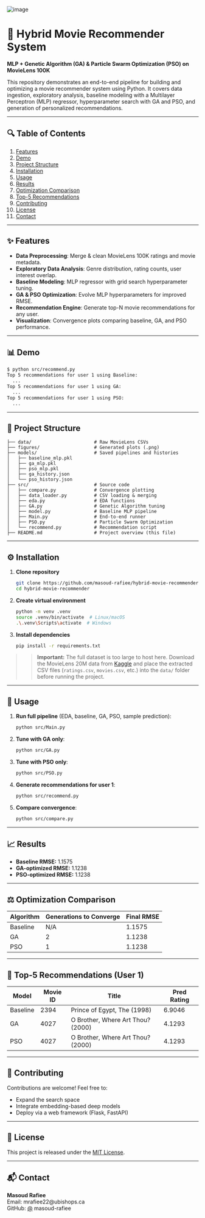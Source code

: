 ![image](https://github.com/user-attachments/assets/f528b12b-5f59-483c-acfb-075e13a433ec)

# 🚀 Hybrid Movie Recommender System

**MLP + Genetic Algorithm (GA) & Particle Swarm Optimization (PSO) on MovieLens 100K**

This repository demonstrates an end-to-end pipeline for building and optimizing a movie recommender system using Python. It covers data ingestion, exploratory analysis, baseline modeling with a Multilayer Perceptron (MLP) regressor, hyperparameter search with GA and PSO, and generation of personalized recommendations.

---

## 🔍 Table of Contents

1. [Features](#-features)
2. [Demo](#-demo)
3. [Project Structure](#-project-structure)
4. [Installation](#-installation)
5. [Usage](#-usage)
6. [Results](#-results)
7. [Optimization Comparison](#-optimization-comparison)
8. [Top-5 Recommendations](#-top-5-recommendations)
9. [Contributing](#-contributing)
10. [License](#-license)
11. [Contact](#-contact)

---

## ✨ Features

- **Data Preprocessing**: Merge & clean MovieLens 100K ratings and movie metadata.
- **Exploratory Data Analysis**: Genre distribution, rating counts, user interest overlap.
- **Baseline Modeling**: MLP regressor with grid search hyperparameter tuning.
- **GA & PSO Optimization**: Evolve MLP hyperparameters for improved RMSE.
- **Recommendation Engine**: Generate top-N movie recommendations for any user.
- **Visualization**: Convergence plots comparing baseline, GA, and PSO performance.

---

## 📊 Demo



```bash
$ python src/recommend.py
Top 5 recommendations for user 1 using Baseline:
  ...
Top 5 recommendations for user 1 using GA:
  ...
Top 5 recommendations for user 1 using PSO:
  ...
```

---

## 📁 Project Structure

```
├── data/                       # Raw MovieLens CSVs
├── figures/                    # Generated plots (.png)
├── models/                     # Saved pipelines and histories
│   ├── baseline_mlp.pkl
│   ├── ga_mlp.pkl
│   ├── pso_mlp.pkl
│   ├── ga_history.json
│   └── pso_history.json
├── src/                        # Source code
│   ├── compare.py              # Convergence plotting
│   ├── data_loader.py          # CSV loading & merging
│   ├── eda.py                  # EDA functions
│   ├── GA.py                   # Genetic Algorithm tuning
│   ├── model.py                # Baseline MLP pipeline
│   ├── Main.py                 # End-to-end runner
│   ├── PSO.py                  # Particle Swarm Optimization
│   └── recommend.py            # Recommendation script
├── README.md                   # Project overview (this file)
```

---

## ⚙️ Installation

1. **Clone repository**
   ```bash
   git clone https://github.com/masoud-rafiee/hybrid-movie-recommender.git
   cd hybrid-movie-recommender
   ```
2. **Create virtual environment**
   ```bash
   python -m venv .venv
   source .venv/bin/activate  # Linux/macOS
   .\.venv\Scripts\activate  # Windows
   ```
3. **Install dependencies**
   ```bash
   pip install -r requirements.txt
   ```

> > **Important:** The full dataset is too large to host here. Download the MovieLens 20M data from [Kaggle](https://www.kaggle.com/datasets/grouplens/movielens-20m-dataset/data) and place the extracted CSV files (`ratings.csv`, `movies.csv`, etc.) into the `data/` folder before running the project.

---

## 🚀 Usage

1. **Run full pipeline** (EDA, baseline, GA, PSO, sample prediction):
   ```bash
   python src/Main.py
   ```
2. **Tune with GA only**:
   ```bash
   python src/GA.py
   ```
3. **Tune with PSO only**:
   ```bash
   python src/PSO.py
   ```
4. **Generate recommendations for user 1**:
   ```bash
   python src/recommend.py
   ```
5. **Compare convergence**:
   ```bash
   python src/compare.py
   ```

---

## 📈 Results

- **Baseline RMSE:** 1.1575
- **GA-optimized RMSE:** 1.1238
- **PSO-optimized RMSE:** 1.1238



---

## ⚖️ Optimization Comparison

| Algorithm | Generations to Converge | Final RMSE |
| --------- | ----------------------- | ---------- |
| Baseline  | N/A                     | 1.1575     |
| GA        | 2                       | 1.1238     |
| PSO       | 1                       | 1.1238     |

---

## 🎥 Top-5 Recommendations (User 1)

| Model    | Movie ID | Title                             | Pred Rating |
| -------- | -------- | --------------------------------- | ----------- |
| Baseline | 2394     | Prince of Egypt, The (1998)       | 6.9046      |
| GA       | 4027     | O Brother, Where Art Thou? (2000) | 4.1293      |
| PSO      | 4027     | O Brother, Where Art Thou? (2000) | 4.1293      |

---

## 🤝 Contributing

Contributions are welcome! Feel free to:

- Expand the search space
- Integrate embedding-based deep models
- Deploy via a web framework (Flask, FastAPI)

---

## 📄 License

This project is released under the [MIT License](LICENSE).

---

## 📬 Contact

**Masoud Rafiee**\
Email: mrafiee22\@ubishops.ca\
GitHub: [@](https://github.com/MASOUD-RAFIEE) masoud-rafiee

